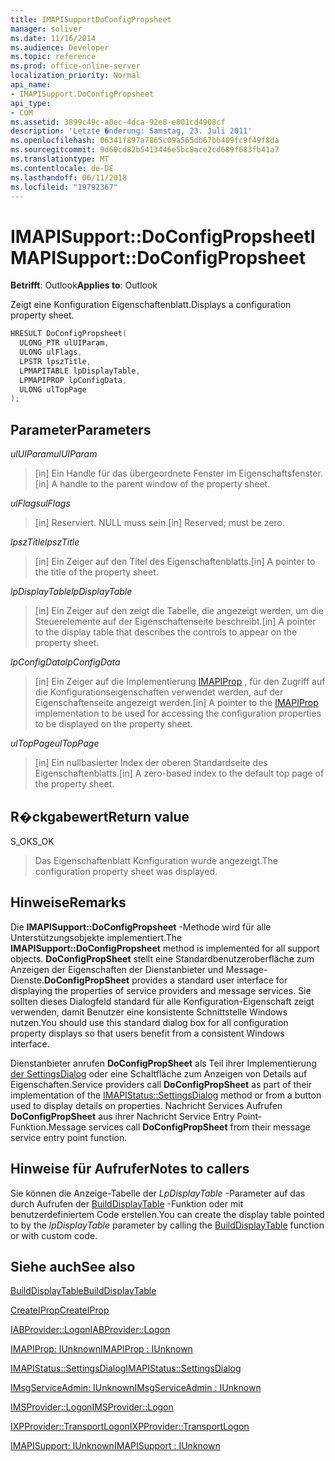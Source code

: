 ```yaml
---
title: IMAPISupportDoConfigPropsheet
manager: soliver
ms.date: 11/16/2014
ms.audience: Developer
ms.topic: reference
ms.prod: office-online-server
localization_priority: Normal
api_name:
- IMAPISupport.DoConfigPropsheet
api_type:
- COM
ms.assetid: 3899c49c-a0ec-4dca-92e8-e801cd4908cf
description: 'Letzte �nderung: Samstag, 23. Juli 2011'
ms.openlocfilehash: 06341f897a7865c09a565db67bb409fc9f49f8da
ms.sourcegitcommit: 9d60cd82b5413446e5bc8ace2cd689f683fb41a7
ms.translationtype: MT
ms.contentlocale: de-DE
ms.lasthandoff: 06/11/2018
ms.locfileid: "19792367"
---
```

# <a name="imapisupportdoconfigpropsheet"></a><span data-ttu-id="5ddf3-103">IMAPISupport::DoConfigPropsheet</span><span class="sxs-lookup"><span data-stu-id="5ddf3-103">IMAPISupport::DoConfigPropsheet</span></span>

  
  
<span data-ttu-id="5ddf3-104">**Betrifft**: Outlook</span><span class="sxs-lookup"><span data-stu-id="5ddf3-104">**Applies to**: Outlook</span></span> 
  
<span data-ttu-id="5ddf3-105">Zeigt eine Konfiguration Eigenschaftenblatt.</span><span class="sxs-lookup"><span data-stu-id="5ddf3-105">Displays a configuration property sheet.</span></span>
  
```cpp
HRESULT DoConfigPropsheet(
  ULONG_PTR ulUIParam,
  ULONG ulFlags,
  LPSTR lpszTitle,
  LPMAPITABLE lpDisplayTable,
  LPMAPIPROP lpConfigData,
  ULONG ulTopPage
);
```

## <a name="parameters"></a><span data-ttu-id="5ddf3-106">Parameter</span><span class="sxs-lookup"><span data-stu-id="5ddf3-106">Parameters</span></span>

 <span data-ttu-id="5ddf3-107">_ulUIParam_</span><span class="sxs-lookup"><span data-stu-id="5ddf3-107">_ulUIParam_</span></span>
  
> <span data-ttu-id="5ddf3-108">[in] Ein Handle für das übergeordnete Fenster im Eigenschaftsfenster.</span><span class="sxs-lookup"><span data-stu-id="5ddf3-108">[in] A handle to the parent window of the property sheet.</span></span>
    
 <span data-ttu-id="5ddf3-109">_ulFlags_</span><span class="sxs-lookup"><span data-stu-id="5ddf3-109">_ulFlags_</span></span>
  
> <span data-ttu-id="5ddf3-110">[in] Reserviert. NULL muss sein.</span><span class="sxs-lookup"><span data-stu-id="5ddf3-110">[in] Reserved; must be zero.</span></span>
    
 <span data-ttu-id="5ddf3-111">_lpszTitle_</span><span class="sxs-lookup"><span data-stu-id="5ddf3-111">_lpszTitle_</span></span>
  
> <span data-ttu-id="5ddf3-112">[in] Ein Zeiger auf den Titel des Eigenschaftenblatts.</span><span class="sxs-lookup"><span data-stu-id="5ddf3-112">[in] A pointer to the title of the property sheet.</span></span>
    
 <span data-ttu-id="5ddf3-113">_lpDisplayTable_</span><span class="sxs-lookup"><span data-stu-id="5ddf3-113">_lpDisplayTable_</span></span>
  
> <span data-ttu-id="5ddf3-114">[in] Ein Zeiger auf den zeigt die Tabelle, die angezeigt werden, um die Steuerelemente auf der Eigenschaftenseite beschreibt.</span><span class="sxs-lookup"><span data-stu-id="5ddf3-114">[in] A pointer to the display table that describes the controls to appear on the property sheet.</span></span>
    
 <span data-ttu-id="5ddf3-115">_lpConfigData_</span><span class="sxs-lookup"><span data-stu-id="5ddf3-115">_lpConfigData_</span></span>
  
> <span data-ttu-id="5ddf3-116">[in] Ein Zeiger auf die Implementierung [IMAPIProp](imapipropiunknown.md) , für den Zugriff auf die Konfigurationseigenschaften verwendet werden, auf der Eigenschaftenseite angezeigt werden.</span><span class="sxs-lookup"><span data-stu-id="5ddf3-116">[in] A pointer to the [IMAPIProp](imapipropiunknown.md) implementation to be used for accessing the configuration properties to be displayed on the property sheet.</span></span> 
    
 <span data-ttu-id="5ddf3-117">_ulTopPage_</span><span class="sxs-lookup"><span data-stu-id="5ddf3-117">_ulTopPage_</span></span>
  
> <span data-ttu-id="5ddf3-118">[in] Ein nullbasierter Index der oberen Standardseite des Eigenschaftenblatts.</span><span class="sxs-lookup"><span data-stu-id="5ddf3-118">[in] A zero-based index to the default top page of the property sheet.</span></span>
    
## <a name="return-value"></a><span data-ttu-id="5ddf3-119">R�ckgabewert</span><span class="sxs-lookup"><span data-stu-id="5ddf3-119">Return value</span></span>

<span data-ttu-id="5ddf3-120">S_OK</span><span class="sxs-lookup"><span data-stu-id="5ddf3-120">S_OK</span></span> 
  
> <span data-ttu-id="5ddf3-121">Das Eigenschaftenblatt Konfiguration wurde angezeigt.</span><span class="sxs-lookup"><span data-stu-id="5ddf3-121">The configuration property sheet was displayed.</span></span>
    
## <a name="remarks"></a><span data-ttu-id="5ddf3-122">Hinweise</span><span class="sxs-lookup"><span data-stu-id="5ddf3-122">Remarks</span></span>

<span data-ttu-id="5ddf3-123">Die **IMAPISupport::DoConfigPropsheet** -Methode wird für alle Unterstützungsobjekte implementiert.</span><span class="sxs-lookup"><span data-stu-id="5ddf3-123">The **IMAPISupport::DoConfigPropsheet** method is implemented for all support objects.</span></span> <span data-ttu-id="5ddf3-124">**DoConfigPropSheet** stellt eine Standardbenutzeroberfläche zum Anzeigen der Eigenschaften der Dienstanbieter und Message-Dienste.</span><span class="sxs-lookup"><span data-stu-id="5ddf3-124">**DoConfigPropSheet** provides a standard user interface for displaying the properties of service providers and message services.</span></span> <span data-ttu-id="5ddf3-125">Sie sollten dieses Dialogfeld standard für alle Konfiguration-Eigenschaft zeigt verwenden, damit Benutzer eine konsistente Schnittstelle Windows nutzen.</span><span class="sxs-lookup"><span data-stu-id="5ddf3-125">You should use this standard dialog box for all configuration property displays so that users benefit from a consistent Windows interface.</span></span> 
  
<span data-ttu-id="5ddf3-126">Dienstanbieter anrufen **DoConfigPropSheet** als Teil ihrer Implementierung [der SettingsDialog](imapistatus-settingsdialog.md) oder eine Schaltfläche zum Anzeigen von Details auf Eigenschaften.</span><span class="sxs-lookup"><span data-stu-id="5ddf3-126">Service providers call **DoConfigPropSheet** as part of their implementation of the [IMAPIStatus::SettingsDialog](imapistatus-settingsdialog.md) method or from a button used to display details on properties.</span></span> <span data-ttu-id="5ddf3-127">Nachricht Services Aufrufen **DoConfigPropSheet** aus ihrer Nachricht Service Entry Point-Funktion.</span><span class="sxs-lookup"><span data-stu-id="5ddf3-127">Message services call **DoConfigPropSheet** from their message service entry point function.</span></span> 
  
## <a name="notes-to-callers"></a><span data-ttu-id="5ddf3-128">Hinweise für Aufrufer</span><span class="sxs-lookup"><span data-stu-id="5ddf3-128">Notes to callers</span></span>

<span data-ttu-id="5ddf3-129">Sie können die Anzeige-Tabelle der _LpDisplayTable_ -Parameter auf das durch Aufrufen der [BuildDisplayTable](builddisplaytable.md) -Funktion oder mit benutzerdefiniertem Code erstellen.</span><span class="sxs-lookup"><span data-stu-id="5ddf3-129">You can create the display table pointed to by the  _lpDisplayTable_ parameter by calling the [BuildDisplayTable](builddisplaytable.md) function or with custom code.</span></span> 
  
## <a name="see-also"></a><span data-ttu-id="5ddf3-130">Siehe auch</span><span class="sxs-lookup"><span data-stu-id="5ddf3-130">See also</span></span>



[<span data-ttu-id="5ddf3-131">BuildDisplayTable</span><span class="sxs-lookup"><span data-stu-id="5ddf3-131">BuildDisplayTable</span></span>](builddisplaytable.md)
  
[<span data-ttu-id="5ddf3-132">CreateIProp</span><span class="sxs-lookup"><span data-stu-id="5ddf3-132">CreateIProp</span></span>](createiprop.md)
  
[<span data-ttu-id="5ddf3-133">IABProvider::Logon</span><span class="sxs-lookup"><span data-stu-id="5ddf3-133">IABProvider::Logon</span></span>](iabprovider-logon.md)
  
[<span data-ttu-id="5ddf3-134">IMAPIProp: IUnknown</span><span class="sxs-lookup"><span data-stu-id="5ddf3-134">IMAPIProp : IUnknown</span></span>](imapipropiunknown.md)
  
[<span data-ttu-id="5ddf3-135">IMAPIStatus::SettingsDialog</span><span class="sxs-lookup"><span data-stu-id="5ddf3-135">IMAPIStatus::SettingsDialog</span></span>](imapistatus-settingsdialog.md)
  
[<span data-ttu-id="5ddf3-136">IMsgServiceAdmin: IUnknown</span><span class="sxs-lookup"><span data-stu-id="5ddf3-136">IMsgServiceAdmin : IUnknown</span></span>](imsgserviceadminiunknown.md)
  
[<span data-ttu-id="5ddf3-137">IMSProvider::Logon</span><span class="sxs-lookup"><span data-stu-id="5ddf3-137">IMSProvider::Logon</span></span>](imsprovider-logon.md)
  
[<span data-ttu-id="5ddf3-138">IXPProvider::TransportLogon</span><span class="sxs-lookup"><span data-stu-id="5ddf3-138">IXPProvider::TransportLogon</span></span>](ixpprovider-transportlogon.md)
  
[<span data-ttu-id="5ddf3-139">IMAPISupport: IUnknown</span><span class="sxs-lookup"><span data-stu-id="5ddf3-139">IMAPISupport : IUnknown</span></span>](imapisupportiunknown.md)

